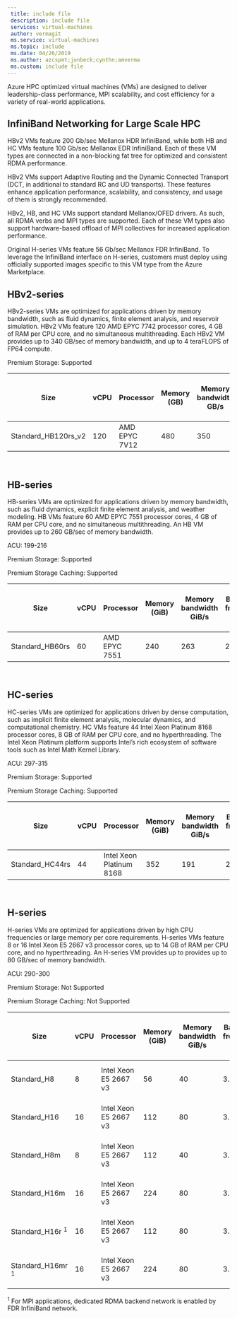 ```yaml
---
 title: include file
 description: include file
 services: virtual-machines
 author: vermagit
 ms.service: virtual-machines
 ms.topic: include
 ms.date: 04/26/2019
 ms.author: azcspmt;jonbeck;cynthn;amverma
 ms.custom: include file
---
```


Azure HPC optimized virtual machines (VMs) are designed to deliver leadership-class performance, MPI scalability, and cost efficiency for a variety of real-world applications.
 
## InfiniBand Networking for Large Scale HPC
HBv2 VMs feature 200 Gb/sec Mellanox HDR InfiniBand, while both HB and HC VMs feature 100 Gb/sec Mellanox EDR InfiniBand. Each of these VM types are connected in a non-blocking fat tree for optimized and consistent RDMA performance.

HBv2 VMs support Adaptive Routing and the Dynamic Connected Transport (DCT, in additional to standard RC and UD transports). These features enhance application performance, scalability, and consistency, and usage of them is strongly recommended.  

HBv2, HB, and HC VMs support standard Mellanox/OFED drivers. As such, all RDMA verbs and MPI types are supported. Each of these VM types  also support hardware-based offload of MPI collectives for increased application performance.
 
Original H-series VMs feature 56 Gb/sec Mellanox FDR InfiniBand. To leverage the InfiniBand interface on H-series, customers must deploy using officially supported images specific to this VM type from the Azure Marketplace. 


## HBv2-series
HBv2-series VMs are optimized for applications driven by memory bandwidth, such as fluid dynamics, finite element analysis, and reservoir simulation. HBv2 VMs feature 120 AMD EPYC 7742 processor cores, 4 GB of RAM per CPU core, and no simultaneous multithreading. Each HBv2 VM provides up to 340 GB/sec of memory bandwidth, and up to 4 teraFLOPS of FP64 compute. 

Premium Storage: Supported

| Size | vCPU | Processor | Memory (GB) | Memory bandwidth GB/s | Base CPU frequency (GHz) | All-cores frequency (GHz, peak) | Single-core frequency (GHz, peak) | RDMA performance (Gb/s) | MPI support | Temp storage (GB) | Max data disks | Max Ethernet NICs |
| --- | --- | --- | --- | --- | --- | --- | --- | --- | --- | --- | --- | --- |
| Standard_HB120rs_v2 | 120 | AMD EPYC 7V12 | 480 | 350 | 2.45 | 3.1 | 3.3 | 200 | All | 480 + 960 | 8 | 1 |

<br>

## HB-series
HB-series VMs are optimized for applications driven by memory bandwidth, such as fluid dynamics, explicit finite element analysis, and weather modeling. HB VMs feature 60 AMD EPYC 7551 processor cores, 4 GB of RAM per CPU core, and no simultaneous multithreading. An HB VM provides up to 260 GB/sec of memory bandwidth.  

ACU: 199-216

Premium Storage: Supported

Premium Storage Caching: Supported

| Size | vCPU | Processor | Memory (GiB) | Memory bandwidth GiB/s | Base CPU frequency (GHz) | All-cores frequency (GHz, peak) | Single-core frequency (GHz, peak) | RDMA performance (GiB/s) | MPI support | Temp storage (GiB) | Max data disks | Max Ethernet NICs |
| --- | --- | --- | --- | --- | --- | --- | --- | --- | --- | --- | --- | --- |
| Standard_HB60rs | 60 | AMD EPYC 7551 | 240 | 263 | 2.0 | 2.55 | 2.55 | 100 | All | 700 | 4 | 1 |

<br>

## HC-series
HC-series VMs are optimized for applications driven by dense computation, such as implicit finite element analysis, molecular dynamics, and computational chemistry. HC VMs feature 44 Intel Xeon Platinum 8168 processor cores, 8 GB of RAM per CPU core, and no hyperthreading. The Intel Xeon Platinum platform supports Intel’s rich ecosystem of software tools such as Intel Math Kernel Library. 

ACU: 297-315

Premium Storage: Supported

Premium Storage Caching: Supported


| Size | vCPU | Processor | Memory (GiB) | Memory bandwidth GiB/s | Base CPU frequency (GHz) | All-cores frequency (GHz, peak) | Single-core frequency (GHz, peak) | RDMA performance (GiB/s) | MPI support | Temp storage (GiB) | Max data disks | Max Ethernet NICs |
| --- | --- | --- | --- | --- | --- | --- | --- | --- | --- | --- | --- | --- |
| Standard_HC44rs | 44 | Intel Xeon Platinum 8168 | 352 | 191 | 2.7 | 3.4 | 3.7 | 100 | All | 700 | 4 | 1 |


<br>

## H-series
H-series VMs are optimized for applications driven by high CPU frequencies or large memory per core requirements. H-series VMs feature 8 or 16 Intel Xeon E5 2667 v3 processor cores, up to 14 GB of RAM per CPU core, and no hyperthreading. An H-series VM provides up to provides up to 80 GB/sec of memory bandwidth.

ACU: 290-300

Premium Storage:  Not Supported

Premium Storage Caching:  Not Supported

| Size | vCPU | Processor | Memory (GiB) | Memory bandwidth GiB/s | Base CPU frequency (GHz) | All-cores frequency (GHz, peak) | Single-core frequency (GHz, peak) | RDMA performance (GiB/s) | MPI support | Temp storage (GiB) | Max data disks | Max Ethernet NICs |
| --- | --- |--- | --- | --- | --- | --- | --- | --- | --- | --- | --- | --- |
| Standard_H8 | 8 | Intel Xeon E5 2667 v3 | 56 | 40 | 3.2 | 3.3 | 3.6 | - | Intel 5.x, MS-MPI | 1000 | 32 | 2 |
| Standard_H16 | 16 | Intel Xeon E5 2667 v3 | 112 | 80 | 3.2 | 3.3 | 3.6 |  - | Intel 5.x, MS-MPI | 2000 | 64 | 4 |
| Standard_H8m | 8 | Intel Xeon E5 2667 v3 | 112 | 40 | 3.2 | 3.3 | 3.6 | - | Intel 5.x, MS-MPI | 1000 | 32 | 2 |
| Standard_H16m | 16 | Intel Xeon E5 2667 v3 | 224 | 80 | 3.2 | 3.3 | 3.6 | - | Intel 5.x, MS-MPI | 2000 | 64 | 4 |
| Standard_H16r <sup>1</sup> | 16 | Intel Xeon E5 2667 v3 | 112 | 80 | 3.2 | 3.3 | 3.6 | 56 | Intel 5.x, MS-MPI | 2000 | 64 | 4 |
| Standard_H16mr <sup>1</sup> | 16 | Intel Xeon E5 2667 v3 | 224 | 80 | 3.2 | 3.3 | 3.6 | 56 | Intel 5.x, MS-MPI | 2000 | 64 | 4 |

<sup>1</sup> For MPI applications, dedicated RDMA backend network is enabled by FDR InfiniBand network.

<br>
